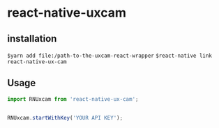 # react-native-uxcam

## installation
`$yarn add file:/path-to-the-uxcam-react-wrapper`
`$react-native link react-native-ux-cam`

## Usage
```javascript
import RNUxcam from 'react-native-ux-cam';


RNUxcam.startWithKey('YOUR API KEY');
```